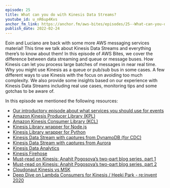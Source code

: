 ```yaml
---
episode: 25
title: What can you do with Kinesis Data Streams?
youtube_id: u_nR6up4Kvs
anchor_fm_link: https://anchor.fm/aws-bites/episodes/25--What-can-you-do-with-Kinesis-Data-Streams-e1emi6q
publish_date: 2022-02-24
---
```


Eoin and Luciano are back with some more AWS messaging services material! This time we talk about Kinesis Data Streams and everything there’s to know about them! In this episode of AWS Bites, we cover the difference between data streaming and queue or message buses. How Kinesis can let you process large batches of messages in near real time. Why you might use Kinesis as a queue or pub/sub bus in some cases. A few different ways to use Kinesis with the focus on avoiding too much complexity. We also provide some insights based on our experience with Kinesis Data Streams including real use cases, monitoring tips and some gotchas to be aware of.
   
In this episode we mentioned the following resources:

  - [Our introductory episode about what services you should use for events](https://www.youtube.com/watch?v=CG7uhkKftoY) 
  - [Amazon Kinesis Producer Library (KPL)](https://docs.aws.amazon.com/streams/latest/dev/developing-producers-with-kpl.html)
  - [Amazon Kinesis Consumer Library (KCL)](https://docs.aws.amazon.com/streams/latest/dev/shared-throughput-kcl-consumers.html)
  - [Kinesis Library wrapper for Node.js](https://github.com/awslabs/amazon-kinesis-client-nodejs)
  - [Kinesis Library wrapper for Python](https://github.com/awslabs/amazon-kinesis-client-python) 
  - [Kinesis Data Stream with captures from DynamoDB (for CDC)](https://docs.aws.amazon.com/amazondynamodb/latest/developerguide/kds.html)
  - [Kinesis Data Stream with captures from Aurora](https://docs.aws.amazon.com/AmazonRDS/latest/AuroraUserGuide/DBActivityStreams.Overview.html)
  - [Kinesis Data Analytics](https://aws.amazon.com/kinesis/data-analytics/)
  - [Kinesis Firehose](https://aws.amazon.com/kinesis/data-firehose/) 
  - [Must-read on Kinesis: Anahit Pogosova’s two-part blog series, part 1](https://dev.solita.fi/2020/05/28/kinesis-streams-part-1.html)
  - [Must-read on Kinesis: Anahit Pogosova’s two-part blog series, part 2](https://dev.solita.fi/2020/12/21/kinesis-streams-part-2.html)
  - [Cloudonaut Kinesis vs MSK](https://cloudonaut.io/versus/messaging/kinesis-data-streams-vs-msk/)
  - [Deep Dive on Lambda Consumers for Kinesis / Heeki Park - re:invent 2020](https://www.youtube.com/watch?v=tCYwc7-wwsU)
  
